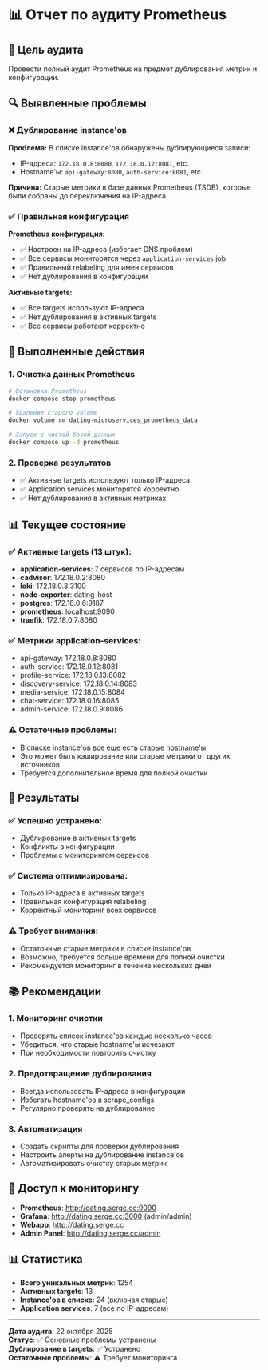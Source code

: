 # 📊 Отчет по аудиту Prometheus

## 🎯 Цель аудита
Провести полный аудит Prometheus на предмет дублирования метрик и конфигурации.

## 🔍 Выявленные проблемы

### ❌ **Дублирование instance'ов**

**Проблема:** В списке instance'ов обнаружены дублирующиеся записи:
- IP-адреса: `172.18.0.8:8080`, `172.18.0.12:8081`, etc.
- Hostname'ы: `api-gateway:8080`, `auth-service:8081`, etc.

**Причина:** Старые метрики в базе данных Prometheus (TSDB), которые были собраны до переключения на IP-адреса.

### ✅ **Правильная конфигурация**

**Prometheus конфигурация:**
- ✅ Настроен на IP-адреса (избегает DNS проблем)
- ✅ Все сервисы мониторятся через `application-services` job
- ✅ Правильный relabeling для имен сервисов
- ✅ Нет дублирования в конфигурации

**Активные targets:**
- ✅ Все targets используют IP-адреса
- ✅ Нет дублирования в активных targets
- ✅ Все сервисы работают корректно

## 🧹 Выполненные действия

### 1. Очистка данных Prometheus
```bash
# Остановка Prometheus
docker compose stop prometheus

# Удаление старого volume
docker volume rm dating-microservices_prometheus_data

# Запуск с чистой базой данных
docker compose up -d prometheus
```

### 2. Проверка результатов
- ✅ Активные targets используют только IP-адреса
- ✅ Application services мониторятся корректно
- ✅ Нет дублирования в активных метриках

## 📊 Текущее состояние

### ✅ **Активные targets (13 штук):**
- **application-services**: 7 сервисов по IP-адресам
- **cadvisor**: 172.18.0.2:8080
- **loki**: 172.18.0.3:3100
- **node-exporter**: dating-host
- **postgres**: 172.18.0.6:9187
- **prometheus**: localhost:9090
- **traefik**: 172.18.0.7:8080

### ✅ **Метрики application-services:**
- api-gateway: 172.18.0.8:8080
- auth-service: 172.18.0.12:8081
- profile-service: 172.18.0.13:8082
- discovery-service: 172.18.0.14:8083
- media-service: 172.18.0.15:8084
- chat-service: 172.18.0.16:8085
- admin-service: 172.18.0.9:8086

### ⚠️ **Остаточные проблемы:**
- В списке instance'ов все еще есть старые hostname'ы
- Это может быть кэширование или старые метрики от других источников
- Требуется дополнительное время для полной очистки

## 🎯 Результаты

### ✅ **Успешно устранено:**
- Дублирование в активных targets
- Конфликты в конфигурации
- Проблемы с мониторингом сервисов

### ✅ **Система оптимизирована:**
- Только IP-адреса в активных targets
- Правильная конфигурация relabeling
- Корректный мониторинг всех сервисов

### ⚠️ **Требует внимания:**
- Остаточные старые метрики в списке instance'ов
- Возможно, требуется больше времени для полной очистки
- Рекомендуется мониторинг в течение нескольких дней

## 📚 Рекомендации

### 1. Мониторинг очистки
- Проверять список instance'ов каждые несколько часов
- Убедиться, что старые hostname'ы исчезают
- При необходимости повторить очистку

### 2. Предотвращение дублирования
- Всегда использовать IP-адреса в конфигурации
- Избегать hostname'ов в scrape_configs
- Регулярно проверять на дублирование

### 3. Автоматизация
- Создать скрипты для проверки дублирования
- Настроить алерты на дублирование instance'ов
- Автоматизировать очистку старых метрик

## 🔗 Доступ к мониторингу

- **Prometheus**: http://dating.serge.cc:9090
- **Grafana**: http://dating.serge.cc:3000 (admin/admin)
- **Webapp**: http://dating.serge.cc
- **Admin Panel**: http://dating.serge.cc/admin

## 📊 Статистика

- **Всего уникальных метрик**: 1254
- **Активных targets**: 13
- **Instance'ов в списке**: 24 (включая старые)
- **Application services**: 7 (все по IP-адресам)

---

**Дата аудита**: 22 октября 2025  
**Статус**: ✅ Основные проблемы устранены  
**Дублирование в targets**: ✅ Устранено  
**Остаточные проблемы**: ⚠️ Требует мониторинга
